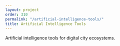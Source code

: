 ```yaml
---
layout: project
order: 310
permalink: "/artificial-intelligence-tools/"
title: Artificial Intelligence Tools
---
```


Artificial intelligence tools for digital city ecosystems.

